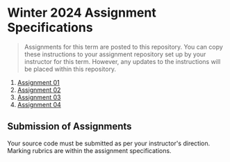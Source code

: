 # Winter 2024 Assignment Specifications
> Assignments for this term are posted to this repository. You can copy these instructions to your assignment repository set up by your instructor for this term. However, any updates to the instructions will be placed within this repository.

1. [Assignment 01](./Assignment-01/README.md)
1. [Assignment 02](#)
1. [Assignment 03](#)
1. [Assignment 04](#)

## Submission of Assignments
Your source code must be submitted as per your instructor's direction. Marking rubrics are within the assignment specifications.
